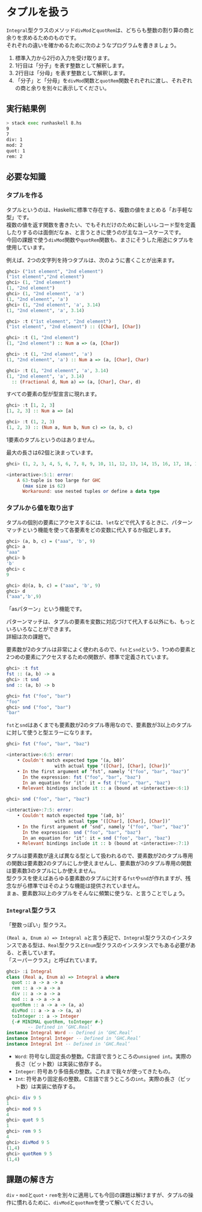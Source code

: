 # タプルを扱う

`Integral`型クラスのメソッド`divMod`と`quotRem`は、どちらも整数の割り算の商と余りを求めるためのものです。  
それぞれの違いを確かめるために次のようなプログラムを書きましょう。

1. 標準入力から2行の入力を受け取ります。
2. 1行目は「分子」を表す整数として解釈します。
3. 2行目は「分母」を表す整数として解釈します。
4. 「分子」と「分母」を`divMod`関数と`quotRem`関数それぞれに渡し、それぞれの商と余りを別々に表示してください。

## 実行結果例

```bash
> stack exec runhaskell 8.hs
9
7
div: 1
mod: 2
quot: 1
rem: 2
```

## 必要な知識

### タプルを作る

タプルというのは、Haskellに標準で存在する、複数の値をまとめる「お手軽な型」です。  
複数の値を返す関数を書きたい、でもそれだけのために新しいレコード型を定義したりするのは面倒だなぁ、と言うときに使うのが主なユースケースです。  
今回の課題で使う`divMod`関数や`quotRem`関数も、まさにそうした用途にタプルを使用しています。

例えば、2つの文字列を持つタプルは、次のように書くことが出来ます。

```haskell
ghci> ("1st element", "2nd element")
("1st element","2nd element")
ghci> (1, "2nd element")
(1, "2nd element")
ghci> (1, "2nd element", 'a')
(1, "2nd element", 'a')
ghci> (1, "2nd element", 'a', 3.14)
(1, "2nd element", 'a', 3.14)
```

```haskell
ghci> :t ("1st element", "2nd element")
("1st element", "2nd element") :: ([Char], [Char])
```

```haskell
ghci> :t (1, "2nd element")
(1, "2nd element") :: Num a => (a, [Char])
```

```haskell
ghci> :t (1, "2nd element", 'a')
(1, "2nd element", 'a') :: Num a => (a, [Char], Char)
```

```haskell
ghci> :t (1, "2nd element", 'a', 3.14)
(1, "2nd element", 'a', 3.14)
  :: (Fractional d, Num a) => (a, [Char], Char, d)
```

すべての要素の型が型宣言に現れます。  

```haskell
ghci> :t [1, 2, 3]
[1, 2, 3] :: Num a => [a]
```

```haskell
ghci> :t (1, 2, 3)
(1, 2, 3) :: (Num a, Num b, Num c) => (a, b, c)
```

1要素のタプルというのはありません。

最大の長さは62個と決まっています。

```haskell
ghci> (1, 2, 3, 4, 5, 6, 7, 8, 9, 10, 11, 12, 13, 14, 15, 16, 17, 18, 19, 20, 21, 22, 23, 24, 25, 26, 27, 28, 29, 30, 31, 32, 33, 34, 35, 36, 37, 38, 39, 40, 41, 42, 43, 44, 45, 46, 47, 48, 49, 50, 51, 52, 53, 54, 55, 56, 57, 58, 59, 60, 61, 62, 63)

<interactive>:5:1: error:
    A 63-tuple is too large for GHC
      (max size is 62)
      Workaround: use nested tuples or define a data type
```

### タプルから値を取り出す

タプルの個別の要素にアクセスするには、`let`などで代入するときに、パターンマッチという機能を使って各要素をどの変数に代入するか指定します。

```haskell
ghci> (a, b, c) = ("aaa", 'b', 9)
ghci> a
"aaa"
ghci> b
'b'
ghci> c
9
```

```haskell
ghci> d@(a, b, c) = ("aaa", 'b', 9)
ghci> d
("aaa",'b',9)
```

「asパターン」という機能です。

パターンマッチは、タプルの要素を変数に対応づけて代入する以外にも、もっといろいろなことができます。  
詳細は次の課題で。

要素数が2のタプルは非常によく使われるので、`fst`と`snd`という、1つめの要素と2つめの要素にアクセスするための関数が、標準で定義されています。

```haskell
ghci> :t fst
fst :: (a, b) -> a
ghci> :t snd
snd :: (a, b) -> b
```

```haskell
ghci> fst ("foo", "bar")
"foo"
ghci> snd ("foo", "bar")
"bar"
```

`fst`と`snd`はあくまでも要素数が2のタプル専用なので、要素数が3以上のタプルに対して使うと型エラーになります。  

```haskell
ghci> fst ("foo", "bar", "baz")

<interactive>:6:5: error:
    • Couldn't match expected type ‘(a, b0)’
                  with actual type ‘([Char], [Char], [Char])’
    • In the first argument of ‘fst’, namely ‘("foo", "bar", "baz")’
      In the expression: fst ("foo", "bar", "baz")
      In an equation for ‘it’: it = fst ("foo", "bar", "baz")
    • Relevant bindings include it :: a (bound at <interactive>:6:1)

ghci> snd ("foo", "bar", "baz")

<interactive>:7:5: error:
    • Couldn't match expected type ‘(a0, b)’
                  with actual type ‘([Char], [Char], [Char])’
    • In the first argument of ‘snd’, namely ‘("foo", "bar", "baz")’
      In the expression: snd ("foo", "bar", "baz")
      In an equation for ‘it’: it = snd ("foo", "bar", "baz")
    • Relevant bindings include it :: b (bound at <interactive>:7:1)
```

タプルは要素数が違えば異なる型として扱われるので、要素数が2のタプル専用の関数は要素数2のタプルにしか使えませんし、要素数が3のタプル専用の関数は要素数3のタプルにしか使えません。  
型クラスを使えばあらゆる要素数のタプルに対する`fst`や`snd`が作れますが、残念ながら標準ではそのような機能は提供されていません。  
まぁ、要素数3以上のタプルをそんなに頻繁に使うな、と言うことでしょう。

### `Integral`型クラス

「整数っぽい」型クラス。

`(Real a, Enum a) => Integral a`と言う表記で、`Integral`型クラスのインスタンスである型は、`Real`型クラスと`Enum`型クラスのインスタンスでもある必要がある、と表しています。  
「スーパークラス」と呼ばれています。

```haskell
ghci> :i Integral
class (Real a, Enum a) => Integral a where
  quot :: a -> a -> a
  rem :: a -> a -> a
  div :: a -> a -> a
  mod :: a -> a -> a
  quotRem :: a -> a -> (a, a)
  divMod :: a -> a -> (a, a)
  toInteger :: a -> Integer
  {-# MINIMAL quotRem, toInteger #-}
        -- Defined in ‘GHC.Real’
instance Integral Word -- Defined in ‘GHC.Real’
instance Integral Integer -- Defined in ‘GHC.Real’
instance Integral Int -- Defined in ‘GHC.Real’
```

- `Word`: 符号なし固定長の整数。C言語で言うところの`unsigned int`。実際の長さ（ビット数）は実装に依存する。
- `Integer`: 符号あり多倍長の整数。これまで我々が使ってきたもの。
- `Int`: 符号あり固定長の整数。C言語で言うところの`int`。実際の長さ（ビット数）は実装に依存する。

```haskell
ghci> div 9 5
1
ghci> mod 9 5
4
ghci> quot 9 5
1
ghci> rem 9 5
4
ghci> divMod 9 5
(1,4)
ghci> quotRem 9 5
(1,4)
```

## 課題の解き方 

`div`・`mod`と`quot`・`rem`を別々に適用しても今回の課題は解けますが、タプルの操作に慣れるために、`divMod`と`quotRem`を使って解いてください。
